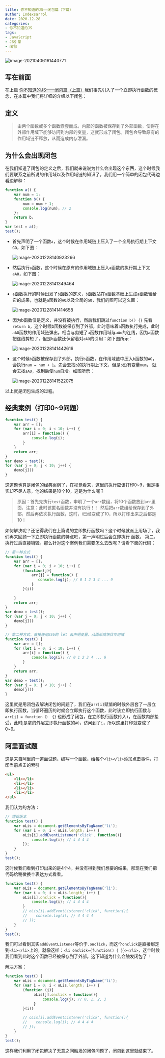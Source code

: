 ```yaml
---
title: 你不知道的JS——闭包篇（下篇）
author: Indexsarrol
date: 2020-12-28
categories: 
- 你不知道的JS
tags:
- JavaScript
- JS引擎
- 闭包
---
```




![image-20210406161440771](https://cdn.jsdelivr.net/gh/Indexsarrol/image/blogs/image-20210406161440771.png)

<!-- more -->

## 写在前面

在上篇 [你不知道的JS——闭包篇（上篇）](/2020/12/28/closure-start/)我们事先引入了一个立即执行函数的概念，在本篇中我们将详细的介绍以下闭包：

## 定义

> 由两个函数或多个函数嵌套而成，内部的函数被保存到了外部函数，使得在外部作用域下能够访问到内部的变量，这就形成了闭包。闭包会导致原有的作用域链不释放，从而造成内存泄漏。
>



## 为什么会出现闭包

在我们知道了闭包的定义之后，我们就来说说为什么会出现这个东西，这个时候我们要联系之前所说的作用域以及作用域链的知识了。我们用一个简单的闭包代码边看边解释：

```js
function a() {
    var num = 1;
    function b() {
        num = num + 1;    
        console.log(num); // 2
    };
    return b;
}
var test = a();
test();
```

- 首先声明了一个函数`a`，这个时候在作用域链上压入了一个全局执行期上下文`GO`，如下图：

  ![image-20201228140923266](https://cdn.jsdelivr.net/gh/Indexsarrol/image/blogs/image-20201228140923266.png)

- 然后执行`a`函数，这个时候在原有的作用域链上压入`a`函数的执行期上下文`aAO`，如下图：

  ![image-20201228141349464](https://cdn.jsdelivr.net/gh/Indexsarrol/image/blogs/image-20201228141349464.png)

- `a`函数执行的时候出发了`b`函数的定义，`b`函数站在`a`函数基础上生成`a`函数留给它的成果，也就是`a`函数的`AO`以及全局的`GO`，我们的图可以这么画：

  ![image-20201228141414658](https://cdn.jsdelivr.net/gh/Indexsarrol/image/blogs/image-20201228141414658.png)

- 因为b函数仅是定义，并没有被执行，然后我们跳过`function b() {}` 先看`return b`，这个时候b函数被保存到了外部，此时意味着`a`函数执行完成，此时`aAO`函数的作用域链弹出，相当与剪短了`a`函数作用域与`aAo`的连线，因为`a`函数把连线剪短了，但是`b`函数还保留着对`aAO`的引用：如下图所示：

  ![image-20201228141442616](https://cdn.jsdelivr.net/gh/Indexsarrol/image/blogs/image-20201228141442616.png)

- 这个时候`b`函数被保存到了外部，执行`b`函数，在作用域链中压入`b`函数的`AO`，会执行`num = num + 1`。先会去找`b`的执行期上下文，但是`b`没有变量`num`， 就会去找`aAO`，找到后使`num`自增。如图所示：

  ![image-20201228141522075](https://cdn.jsdelivr.net/gh/Indexsarrol/image/blogs/image-20201228141522075.png)

  

以上就是闭包生成的过程。

## 经典案例（打印0~9问题）

```js
function test() {
    var arr = [];
    for (var i = 0; i < 10; i++) {
        arr[i] = function() {
            console.log(i);        
        }    
    }
    return arr;
}
var demo = test();
for (var j = 0; j < 10; j++) {
    demo[j]()
}
```

这道题也算是闭包的经典案例了，在视觉看来，这里的执行应该打印0~9，但是事实却不尽人意，他的结果是10个10，这是为什么呢？

> 原因：首先先执行`test`函数，申明了一个`arr`数组，将10个函数放到`arr`里面，注意：此时该匿名函数并没有执行！！ 然后把`arr`数组给保存到了外部，然后再依次执行函数，这时，i已经变成了10，所以打印出来之后都是10！

如何解决呢？还记得我们在上篇说的立即执行函数吗？这个时候就派上用场了，我们再来回顾一下立即执行函数的特点吧，第一声明过后会立即执行 函数， 第二，执行过后直接销毁。那么针对这个案例我们需要怎么去改呢？请看下面的代码：

```js
// 第一种方式
function test() {
    var arr = [];
    for (var i = 0; i < 10; i++) {
        (function(j){
            arr[j] = function() {
               console.log(j); // 0 1 2 3 4 ... 9       
            }        
        }(i))
           
    }
    return arr;
}
var demo = test();
for (var j = 0; j < 10; j++) {
    demo[j]()
}

// 第二种方式，直接使用ES6的 let 去声明变量，从而形成块状作用域
function test() {
    var arr = [];
    for (let i = 0; i < 10; i++) {
        arr[i] = function() {
            console.log(i); // 0 1 2 3 4 ... 9       
        } 
    }
    return arr;
}
var demo = test();
for (var j = 0; j < 10; j++) {
    demo[j]()
}
```

 这里就是用闭包去解决闭包的问题了，我们在`arr[i]`赋值的时候外层套了一层立即执行函数，当循环遍历的时候会立即执行这个函数，此时该立即执行函数与`arr[j] = function（） {}` 也形成了闭包，在立即执行函数传入`i`，在函数内部接受，此时j是拿的外层立即执行函数的`AO`，访问到了`i`，所以这里打印就变成了0~9。

## 阿里面试题

这是来自阿里的一道面试题，编写一个函数，给每个`<li></li>`添加点击事件，打印当前点击的索引

```html
<ul>
    <li></li>
    <li></li>
    <li></li>
    <li></li>
</ul>
```

我们认为的方法：

```js
// 错误版本
function test() {
    var oLis = document.getElementsByTagName('li');
    for (var i = 0; i < oLis.length; i++) {
        oLis[i].addEventListener('click', function(){
            console.log(i); // 4 4 4 4
        });
    }
}
test();
```

这时候我们看到打印出来的是4个4，并没有得到我们想要的结果，那现在我们把代码给稍微换个表达方式看看。

```js
function test() {
    var oLis = document.getElementsByTagName('li');
    for (var i = 0; i < oLis.length; i++) {
        oLis[i].onclick = function(){
            console.log(i); // 4 4 4 4
        }
        // oLis[i].addEventListener('click', function(){
        //    console.log(i); // 4 4 4 4
        // });
    }
}
test();
```

我们可以看到其实`addEventListener`等价于`.onclick`，而这个`onclick`是直接绑定到`<li></li>`上的，就像这样：`<li onclick={function() { }}></li>`，这个时候我们看到此时这个函数已经被保存到了外部，这下知道为什么会触发闭包了！

解决方案：

```js
function test() {
    var oLis = document.getElementsByTagName('li');
    for (var i = 0; i < oLis.length; i++) {
        (function (j){
             oLis[j].onclick = function(){
                 console.log(j); // 0, 1, 2, 3
             }      
        }(i))
        
        // oLis[i].addEventListener('click', function(){
        //    console.log(i); // 4 4 4 4
        // });
    }
}
test();
```

这样我们利用了闭包解决了无意之间触发的闭包问题了，闭包到这里就结束了。